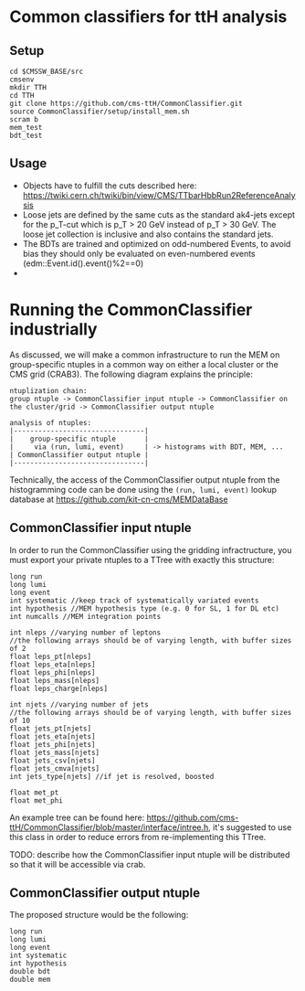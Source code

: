 Common classifiers for ttH analysis
===================================



Setup
-----

~~~
cd $CMSSW_BASE/src
cmsenv
mkdir TTH
cd TTH
git clone https://github.com/cms-ttH/CommonClassifier.git
source CommonClassifier/setup/install_mem.sh
scram b
mem_test
bdt_test
~~~

Usage
-----
* Objects have to fulfill the cuts described here: https://twiki.cern.ch/twiki/bin/view/CMS/TTbarHbbRun2ReferenceAnalysis
* Loose jets are defined by the same cuts as the standard ak4-jets except for the p_T-cut which is p_T > 20 GeV instead of p_T > 30 GeV. The loose jet collection is inclusive and also contains the standard jets.
* The BDTs are trained and optimized on odd-numbered Events, to avoid bias they should only be evaluated on even-numbered events (edm::Event.id().event()%2==0)
* 

# Running the CommonClassifier industrially

As discussed, we will make a common infrastructure to run the MEM on group-specific ntuples in a common way on either a local cluster or the CMS grid (CRAB3). The following diagram explains the principle:
~~~
ntuplization chain:
group ntuple -> CommonClassifier input ntuple -> CommonClassifier on the cluster/grid -> CommonClassifier output ntuple

analysis of ntuples:
|--------------------------------|
|    group-specific ntuple       |
|     via (run, lumi, event)     | -> histograms with BDT, MEM, ...
| CommonClassifier output ntuple | 
|--------------------------------|
~~~

Technically, the access of the CommonClassifier output ntuple from the histogramming code can be done using the `(run, lumi, event)` lookup database at https://github.com/kit-cn-cms/MEMDataBase

## CommonClassifier input ntuple

In order to run the CommonClassifier using the gridding infractructure, you must export your private ntuples to a TTree with exactly this structure:

~~~
long run
long lumi
long event
int systematic //keep track of systematically variated events
int hypothesis //MEM hypothesis type (e.g. 0 for SL, 1 for DL etc)
int numcalls //MEM integration points

int nleps //varying number of leptons
//the following arrays should be of varying length, with buffer sizes of 2 
float leps_pt[nleps]
float leps_eta[nleps]
float leps_phi[nleps]
float leps_mass[nleps]
float leps_charge[nleps]

int njets //varying number of jets
//the following arrays should be of varying length, with buffer sizes of 10
float jets_pt[njets]
float jets_eta[njets]
float jets_phi[njets]
float jets_mass[njets]
float jets_csv[njets]
float jets_cmva[njets]
int jets_type[njets] //if jet is resolved, boosted

float met_pt
float met_phi
~~~

An example tree can be found here: https://github.com/cms-ttH/CommonClassifier/blob/master/interface/intree.h, it's suggested to use this class in order to reduce errors from re-implementing this TTree.

TODO: describe how the CommonClassifier input ntuple will be distributed so that it will be accessible via crab.

## CommonClassifier output ntuple

The proposed structure would be the following:

~~~
long run
long lumi
long event
int systematic
int hypothesis
double bdt
double mem
~~~
